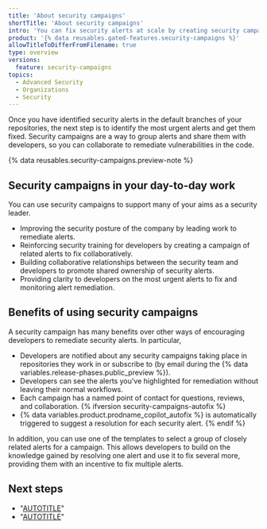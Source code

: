 ```yaml
---
title: 'About security campaigns'
shortTitle: 'About security campaigns'
intro: 'You can fix security alerts at scale by creating security campaigns and collaborating with developers to burn down your security backlog.'
product: '{% data reusables.gated-features.security-campaigns %}'
allowTitleToDifferFromFilename: true
type: overview
versions:
  feature: security-campaigns
topics:
  - Advanced Security
  - Organizations
  - Security
---
```


Once you have identified security alerts in the default branches of your repositories, the next step is to identify the most urgent alerts and get them fixed. Security campaigns are a way to group alerts and share them with developers, so you can collaborate to remediate vulnerabilities in the code.

{% data reusables.security-campaigns.preview-note %}

## Security campaigns in your day-to-day work

You can use security campaigns to support many of your aims as a security leader.

* Improving the security posture of the company by leading work to remediate alerts.
* Reinforcing security training for developers by creating a campaign of related alerts to fix collaboratively.
* Building collaborative relationships between the security team and developers to promote shared ownership of security alerts.
* Providing clarity to developers on the most urgent alerts to fix and monitoring alert remediation.

## Benefits of using security campaigns

A security campaign has many benefits over other ways of encouraging developers to remediate security alerts. In particular,

* Developers are notified about any security campaigns taking place in repositories they work in or subscribe to (by email during the {% data variables.release-phases.public_preview %}).
* Developers can see the alerts you've highlighted for remediation without leaving their normal workflows.
* Each campaign has a named point of contact for questions, reviews, and collaboration.  {% ifversion security-campaigns-autofix %}
* {% data variables.product.prodname_copilot_autofix %} is automatically triggered to suggest a resolution for each security alert. {% endif %}

In addition, you can use one of the templates to select a group of closely related alerts for a campaign. This allows developers to build on the knowledge gained by resolving one alert and use it to fix several more, providing them with an incentive to fix multiple alerts.

## Next steps

* "[AUTOTITLE](/code-security/securing-your-organization/fixing-security-alerts-at-scale/best-practice-fix-alerts-at-scale)"
* "[AUTOTITLE](/code-security/securing-your-organization/fixing-security-alerts-at-scale/creating-tracking-security-campaigns)"
